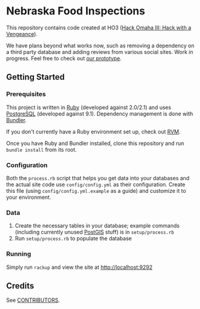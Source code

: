 Nebraska Food Inspections
=========================

This repository contains code created at HO3 ([Hack Omaha III: Hack with a Vengeance](http://www.meetup.com/Open-Nebraska-Meetup/events/149197282/)).

We have plans beyond what works now, such as removing a dependency on a third party database and adding reviews from various social sites. Work in progress. Feel free to check out [our prototype](http://foodinspections.opennebraska.io).

Getting Started
---------------

### Prerequisites

This project is written in [Ruby](https://www.ruby-lang.org) (developed against 2.0/2.1) and uses [PostgreSQL](http://www.postgresql.org) (developed against 9.1). Dependency management is done with [Bundler](http://bundler.io).

If you don't currently have a Ruby environment set up, check out [RVM](http://rvm.io).

Once you have Ruby and Bundler installed, clone this repository and run `bundle install` from its root.


### Configuration

Both the `process.rb` script that helps you get data into your databases and the actual site code use `config/config.yml` as their configuration. Create this file (using `config/config.yml.example` as a guide) and customize it to your environment.


### Data

1. Create the necessary tables in your database; example commands (including currently unused [PostGIS](http://postgis.net) stuff) is in `setup/process.rb`
2. Run `setup/process.rb` to populate the database


### Running

Simply run `rackup` and view the site at [http://localhost:9292](http://localhost:9292)


Credits
-------

See [CONTRIBUTORS](https://github.com/rnelson/ne_state_restaurant_inspections/blob/master/CONTRIBUTORS.md).
